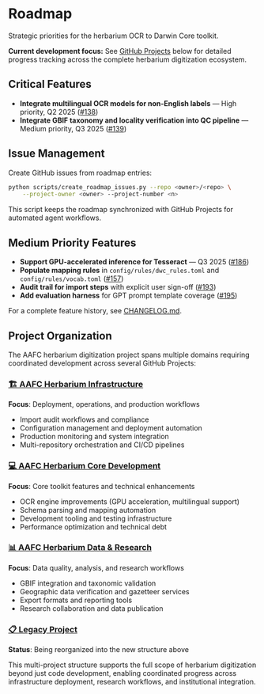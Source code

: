 # Roadmap

Strategic priorities for the herbarium OCR to Darwin Core toolkit.

**Current development focus:** See [GitHub Projects](#project-organization) below for detailed progress tracking across the complete herbarium digitization ecosystem.

## Critical Features

- **Integrate multilingual OCR models for non-English labels** — High priority, Q2 2025 ([#138](https://github.com/devvyn/aafc-herbarium-dwc-extraction-2025/issues/138))
- **Integrate GBIF taxonomy and locality verification into QC pipeline** — Medium priority, Q3 2025 ([#139](https://github.com/devvyn/aafc-herbarium-dwc-extraction-2025/issues/139))

## Issue Management

Create GitHub issues from roadmap entries:

```bash
python scripts/create_roadmap_issues.py --repo <owner>/<repo> \
    --project-owner <owner> --project-number <n>
```

This script keeps the roadmap synchronized with GitHub Projects for automated agent workflows.

## Medium Priority Features

- **Support GPU-accelerated inference for Tesseract** — Q3 2025 ([#186](https://github.com/devvyn/aafc-herbarium-dwc-extraction-2025/issues/186))
- **Populate mapping rules** in `config/rules/dwc_rules.toml` and `config/rules/vocab.toml` ([#157](https://github.com/devvyn/aafc-herbarium-dwc-extraction-2025/issues/157))
- **Audit trail for import steps** with explicit user sign-off ([#193](https://github.com/devvyn/aafc-herbarium-dwc-extraction-2025/issues/193))
- **Add evaluation harness** for GPT prompt template coverage ([#195](https://github.com/devvyn/aafc-herbarium-dwc-extraction-2025/issues/195))

For a complete feature history, see [CHANGELOG.md](../CHANGELOG.md).

## Project Organization

The AAFC herbarium digitization project spans multiple domains requiring coordinated development across several GitHub Projects:

### [🏗️ AAFC Herbarium Infrastructure](https://github.com/users/devvyn/projects/5)
**Focus**: Deployment, operations, and production workflows
- Import audit workflows and compliance
- Configuration management and deployment automation
- Production monitoring and system integration
- Multi-repository orchestration and CI/CD pipelines

### [💻 AAFC Herbarium Core Development](https://github.com/users/devvyn/projects/6)
**Focus**: Core toolkit features and technical enhancements
- OCR engine improvements (GPU acceleration, multilingual support)
- Schema parsing and mapping automation
- Development tooling and testing infrastructure
- Performance optimization and technical debt

### [📊 AAFC Herbarium Data & Research](https://github.com/users/devvyn/projects/7)
**Focus**: Data quality, analysis, and research workflows
- GBIF integration and taxonomic validation
- Geographic data verification and gazetteer services
- Export formats and reporting tools
- Research collaboration and data publication

### [📋 Legacy Project](https://github.com/users/devvyn/projects/4)
**Status**: Being reorganized into the new structure above

This multi-project structure supports the full scope of herbarium digitization beyond just code development, enabling coordinated progress across infrastructure deployment, research workflows, and institutional integration.
